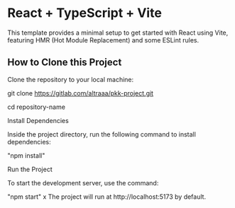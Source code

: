 # React + TypeScript + Vite

This template provides a minimal setup to get started with React using Vite, featuring HMR (Hot Module Replacement) and some ESLint rules.

## How to Clone this Project

Clone the repository to your local machine:

git clone https://gitlab.com/altraaa/pkk-project.git

cd repository-name

Install Dependencies

Inside the project directory, run the following command to install dependencies:

"npm install"

Run the Project

To start the development server, use the command:

"npm start"
x
The project will run at http://localhost:5173 by default.
